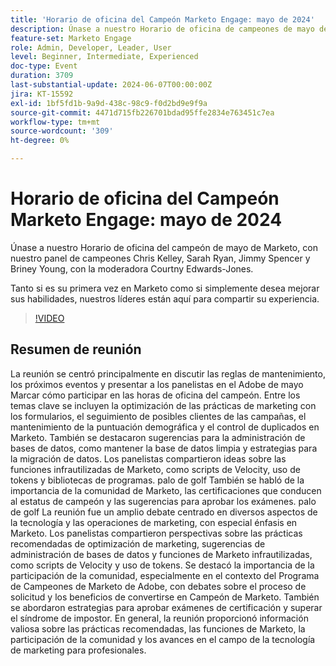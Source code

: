 ```yaml
---
title: 'Horario de oficina del Campeón Marketo Engage: mayo de 2024'
description: Únase a nuestro Horario de oficina de campeones de mayo de Marketo, con nuestro panel de campeones Chris Kelley, Sarah Ryan, Jimmy Spencer y Briney Young, con la moderadora Courtny Edwards-Jones. Tanto si es su primera vez en Marketo como si simplemente desea mejorar sus habilidades, nuestros campeones están aquí para compartir su experiencia.
feature-set: Marketo Engage
role: Admin, Developer, Leader, User
level: Beginner, Intermediate, Experienced
doc-type: Event
duration: 3709
last-substantial-update: 2024-06-07T00:00:00Z
jira: KT-15592
exl-id: 1bf5fd1b-9a9d-438c-98c9-f0d2bd9e9f9a
source-git-commit: 4471d715fb226701bdad95ffe2834e763451c7ea
workflow-type: tm+mt
source-wordcount: '309'
ht-degree: 0%

---
```


# Horario de oficina del Campeón Marketo Engage: mayo de 2024

Únase a nuestro Horario de oficina del campeón de mayo de Marketo, con nuestro panel de campeones Chris Kelley, Sarah Ryan, Jimmy Spencer y Briney Young, con la moderadora Courtny Edwards-Jones.

Tanto si es su primera vez en Marketo como si simplemente desea mejorar sus habilidades, nuestros líderes están aquí para compartir su experiencia.

>[!VIDEO](https://video.tv.adobe.com/v/3429357/?learn=on)

## Resumen de reunión

La reunión se centró principalmente en discutir las reglas de mantenimiento, los próximos eventos y presentar a los panelistas en el Adobe de mayo Marcar cómo participar en las horas de oficina del campeón. Entre los temas clave se incluyen la optimización de las prácticas de marketing con los formularios, el seguimiento de posibles clientes de las campañas, el mantenimiento de la puntuación demográfica y el control de duplicados en Marketo. También se destacaron sugerencias para la administración de bases de datos, como mantener la base de datos limpia y estrategias para la migración de datos. Los panelistas compartieron ideas sobre las funciones infrautilizadas de Marketo, como scripts de Velocity, uso de tokens y bibliotecas de programas. palo de golf También se habló de la importancia de la comunidad de Marketo, las certificaciones que conducen al estatus de campeón y las sugerencias para aprobar los exámenes. palo de golf La reunión fue un amplio debate centrado en diversos aspectos de la tecnología y las operaciones de marketing, con especial énfasis en Marketo. Los panelistas compartieron perspectivas sobre las prácticas recomendadas de optimización de marketing, sugerencias de administración de bases de datos y funciones de Marketo infrautilizadas, como scripts de Velocity y uso de tokens. Se destacó la importancia de la participación de la comunidad, especialmente en el contexto del Programa de Campeones de Marketo de Adobe, con debates sobre el proceso de solicitud y los beneficios de convertirse en Campeón de Marketo. También se abordaron estrategias para aprobar exámenes de certificación y superar el síndrome de impostor. En general, la reunión proporcionó información valiosa sobre las prácticas recomendadas, las funciones de Marketo, la participación de la comunidad y los avances en el campo de la tecnología de marketing para profesionales.
